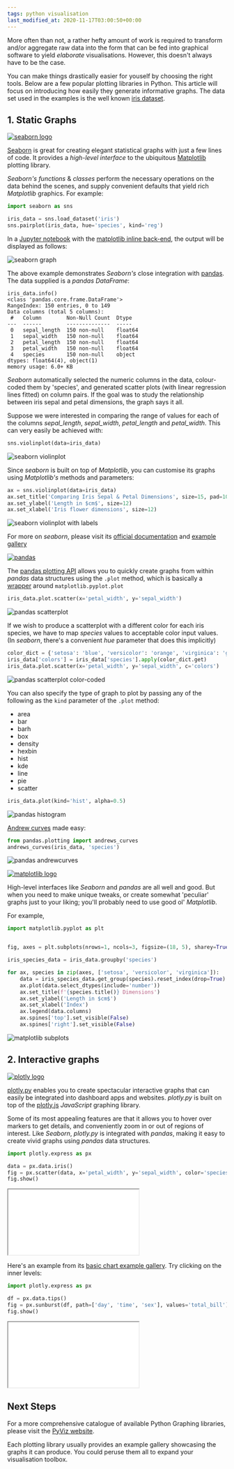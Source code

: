 ```yaml
---
tags: python visualisation
last_modified_at: 2020-11-17T03:00:50+00:00
---
```


More often than not, a rather hefty amount of work is required to transform and/or aggregate raw data into the form that can be fed into graphical software to yield *elaborate* visualisations. However, this doesn't always have to be the case.

You can make things drastically easier for youself by choosing the right tools. Below are a few popular plotting libraries in Python. This article will focus on introducing how easily they generate informative graphs. The data set used in the examples is the well known [iris dataset][13].

## 1. Static Graphs

[![seaborn logo](/assets/images/toolkit/seaborn-logo.png)][1]

[Seaborn][1] is great for creating elegant statistical graphs with just a few lines of code. It provides a *high-level interface* to the ubiquitous [Matplotlib][2] plotting library.

*Seaborn's functions* & *classes* perform the necessary operations on the data behind the scenes, and supply convenient defaults that yield rich *Matplotlib* graphics. For example:

```python
import seaborn as sns

iris_data = sns.load_dataset('iris')
sns.pairplot(iris_data, hue='species', kind='reg')
```

In a [Jupyter notebook][3] with the [matplotlib inline back-end][4], the output will be displayed as follows:

![seaborn graph](/assets/images/articles/data-viz/seaborn-pairplot.png)

The above example demonstrates *Seaborn's* close integration with [pandas][5]. The data supplied is a *pandas DataFrame*:

```text
iris_data.info()
<class 'pandas.core.frame.DataFrame'>
RangeIndex: 150 entries, 0 to 149
Data columns (total 5 columns):
 #   Column        Non-Null Count  Dtype
---  ------        --------------  -----
 0   sepal_length  150 non-null    float64
 1   sepal_width   150 non-null    float64
 2   petal_length  150 non-null    float64
 3   petal_width   150 non-null    float64
 4   species       150 non-null    object
dtypes: float64(4), object(1)
memory usage: 6.0+ KB
```

*Seaborn* automatically selected the numeric columns in the data, colour-coded them by 'species', and generated scatter plots (with linear regression lines fitted) on column pairs. If the goal was to study the relationship between iris sepal and petal dimensions, the graph says it all.

Suppose we were interested in comparing the range of values for each of the columns *sepal_length*, *sepal_width*, *petal_length* and *petal_width*. This can very easily be achieved with:

```python
sns.violinplot(data=iris_data)
```

![seaborn violinplot](/assets/images/articles/data-viz/seaborn-violinplot.png)

Since *seaborn* is built on top of *Matplotlib*, you can customise its graphs using *Matplotlib's* methods and parameters:

```python
ax = sns.violinplot(data=iris_data)
ax.set_title('Comparing Iris Sepal & Petal Dimensions', size=15, pad=10)
ax.set_ylabel('Length in $cm$', size=12)
ax.set_xlabel('Iris flower dimensions', size=12)
```

![seaborn violinplot with labels](/assets/images/articles/data-viz/seaborn-violinplot-detailed.png)

For more on *seaborn*, please visit its [official documentation][1] and [example gallery][14]

[![pandas](/assets/images/toolkit/pandas.svg)][5]

The [pandas plotting API][6] allows you to quickly create graphs from within *pandas* data structures using the `.plot` method, which is basically a [wrapper][7] around `matplotlib.pyplot.plot`

```python
iris_data.plot.scatter(x='petal_width', y='sepal_width')
```

![pandas scatterplot](/assets/images/articles/data-viz/pandas-scatterplot.png)

If we wish to produce a scatterplot with a different color for each iris species, we have to map *species* values to acceptable color input values. (In *seaborn*, there's a convenient *hue* parameter that does this implicitly)

```python
color_dict = {'setosa': 'blue', 'versicolor': 'orange', 'virginica': 'green'}
iris_data['colors'] = iris_data['species'].apply(color_dict.get)
iris_data.plot.scatter(x='petal_width', y='sepal_width', c='colors')
```

![pandas scatterplot color-coded](/assets/images/articles/data-viz/pandas-scatterplot-colored.png)

You can also specify the type of graph to plot by passing any of the following as the `kind` parameter of the `.plot` method:

- area
- bar
- barh
- box
- density
- hexbin
- hist
- kde
- line
- pie
- scatter

```python
iris_data.plot(kind='hist', alpha=0.5)
```

![pandas histogram](/assets/images/articles/data-viz/pandas-hist.png)

[Andrew curves][15] made easy:

```python
from pandas.plotting import andrews_curves
andrews_curves(iris_data, 'species')
```

![pandas andrewcurves](/assets/images/articles/data-viz/pandas-andrewcurves.png)

[![matplotlib logo](/assets/images/toolkit/matplotlib.svg)][2]

High-level interfaces like *Seaborn* and *pandas* are all well and good. But when you need to make unique tweaks, or create somewhat 'peculiar' graphs just to your liking; you'll probably need to use good ol' *Matplotlib*.

For example,

```python
import matplotlib.pyplot as plt


fig, axes = plt.subplots(nrows=1, ncols=3, figsize=(18, 5), sharey=True)

iris_species_data = iris_data.groupby('species')

for ax, species in zip(axes, ['setosa', 'versicolor', 'virginica']):
    data = iris_species_data.get_group(species).reset_index(drop=True)
    ax.plot(data.select_dtypes(include='number'))
    ax.set_title(f'{species.title()} Dimensions')
    ax.set_ylabel('Length in $cm$')
    ax.set_xlabel('Index')
    ax.legend(data.columns)
    ax.spines['top'].set_visible(False)
    ax.spines['right'].set_visible(False)
```

![matplotlib subplots](/assets/images/articles/data-viz/matplotlib-subplots.png)

## 2. Interactive graphs

[![plotly logo](/assets/images/articles/data-viz/plotly-logo.svg)][9]

[plotly.py][9] enables you to create spectacular interactive graphs that can easily be integrated into dashboard apps and websites. *plotly.py* is built on top of the [plotly.js][10] *JavaScript* graphing library.

Some of its most appealing features are that it allows you to hover over markers to get details, and conveniently zoom in or out of regions of interest. Like *Seaborn*, *plotly.py* is integrated with *pandas*, making it easy to create vivid graphs using *pandas* data structures.

```python
import plotly.express as px

data = px.data.iris()
fig = px.scatter(data, x='petal_width', y='sepal_width', color='species')
fig.show()
```

<iframe title="plotly scatter plot" src='/assets/images/articles/data-viz/plotly-scatter.html'></iframe>

Here's an example from its [basic chart example gallery][16]. Try clicking on the inner levels:

```python
import plotly.express as px

df = px.data.tips()
fig = px.sunburst(df, path=['day', 'time', 'sex'], values='total_bill')
fig.show()
```

<iframe title="plotly scatter plot" src='/assets/images/articles/data-viz/plotly-sunburst.html'></iframe>

## Next Steps

For a more comprehensive catalogue of available Python Graphing libraries, please visit the [PyViz website][12].

Each plotting library usually provides an example gallery showcasing the graphs it can produce. You could peruse them all to expand your visualisation toolbox.

[1]: https://seaborn.pydata.org
[2]: https://matplotlib.org
[3]: https://jupyter.org
[4]: https://ipython.readthedocs.io/en/stable/interactive/plotting.html#id1
[5]: https://pandas.pydata.org
[6]: https://pandas.pydata.org/docs/user_guide/visualization.html
[7]: https://pandas.pydata.org/docs/user_guide/visualization.html#basic-plotting-plot
[8]: https://plotly.com/python/
[9]: https://plotly.com/python/
[10]: https://plotly.com/javascript/
[11]: https://plotly.com/r/
[12]: https://pyviz.org/index.html
[13]: https://en.wikipedia.org/wiki/Iris_flower_data_set
[14]: https://seaborn.pydata.org/examples/index.html
[15]: https://en.wikipedia.org/wiki/Andrews_plot
[16]: https://plotly.com/python/basic-charts/

